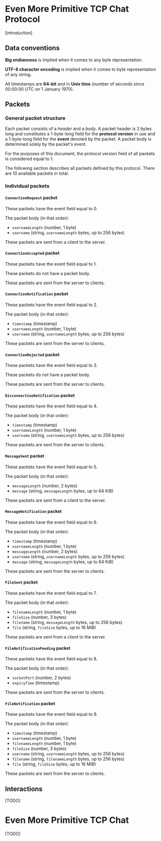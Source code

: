 # Even More Primitive TCP Chat Protocol

[introduction]

## Data conventions

**Big endianness** is implied when it comes to any byte representation.

**UTF-8 character encoding** is implied when it comes to byte representation of any string.

All timestamps are **64-bit** and in **Unix time** (number of seconds since 00:00:00 UTC on 1 January 1970).

## Packets

### General packet structure

Each packet consists of a *header* and a *body*. A packet header is 2 bytes long and constitutes a 1-byte-long field for
the **protocol version** in use and a 1-byte-long field for the **event** denoted by the packet. A packet body is
determined solely by the packet's event.

For the purposes of this document, the protocol version field of all packets is considered equal to 1.

The following section describes all packets defined by this protocol. There are 10 available packets in total.

### Individual packets

#### `ConnectionRequest` packet

These packets have the event field equal to 0.

The packet body (in that order):
* `usernameLength` (number, 1 byte)
* `username` (string, `usernameLength` bytes, up to 256 bytes)

These packets are sent from a client to the server.

#### `ConnectionAccepted` packet

These packets have the event field equal to 1.

These packets do not have a packet body.

These packets are sent from the server to clients.

#### `ConnectionNotification` packet

These packets have the event field equal to 2.

The packet body (in that order):
* `timestamp` (timestamp)
* `usernameLength` (number, 1 byte)
* `username` (string, `usernameLength` bytes, up to 256 bytes)

These packets are sent from the server to clients.

#### `ConnectionRejected` packet

These packets have the event field equal to 3.

These packets do not have a packet body.

These packets are sent from the server to clients.

#### `DisconnectionNotification` packet

These packets have the event field equal to 4.

The packet body (in that order):
* `timestamp` (timestamp)
* `usernameLength` (number, 1 byte)
* `username` (string, `usernameLength` bytes, up to 256 bytes)

These packets are sent from the server to clients.

#### `MessageSent` packet

These packets have the event field equal to 5.

The packet body (in that order):
* `messageLength` (number, 2 bytes)
* `message` (string, `messageLength` bytes, up to 64 KiB)

These packets are sent from a client to the server.

#### `MessageNotification` packet

These packets have the event field equal to 6.

The packet body (in that order):
* `timestamp` (timestamp)
* `usernameLength` (number, 1 byte)
* `messageLength` (number, 2 bytes)
* `username` (string, `usernameLength` bytes, up to 256 bytes)
* `message` (string, `messageLength` bytes, up to 64 KiB)

These packets are sent from the server to clients.

#### `FileSent` packet

These packets have the event field equal to 7.

The packet body (in that order):
* `filenameLength` (number, 1 byte)
* `fileSize` (number, 3 bytes)
* `filename` (string, `messageLength` bytes, up to 256 bytes)
* `file` (string, `fileSize` bytes, up to 16 MiB)

These packets are sent from a client to the server.

#### `FileNotificationPending` packet

These packets have the event field equal to 8.

The packet body (in that order):
* `socketPort` (number, 2 bytes)
* `expiryTime` (timestamp)

These packets are sent from the server to clients.

#### `FileNotification` packet

These packets have the event field equal to 9.

The packet body (in that order):
* `timestamp` (timestamp)
* `usernameLength` (number, 1 byte)
* `filenameLength` (number, 1 byte)
* `fileSize` (number, 3 bytes)
* `username` (string, `usernameLength` bytes, up to 256 bytes)
* `filename` (string, `filenameLength` bytes, up to 256 bytes)
* `file` (string, `fileSize` bytes, up to 16 MiB)

These packets are sent from the server to clients.

## Interactions

[TODO]

# Even More Primitive TCP Chat

[TODO]
